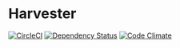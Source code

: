 Harvester
=========

[![CircleCI](https://circleci.com/gh/slovensko-digital/harvester.ecosystem.svg?style=shield&circle-token=4ceebb8c3fa816ecc9ab67491f55f665ea9d8661)](https://circleci.com/gh/slovensko-digital/harvester.ecosystem)
[![Dependency Status](https://gemnasium.com/slovensko-digital/harvester.ecosystem.png)](https://gemnasium.com/slovensko-digital/harvester.ecosystem)
[![Code Climate](https://codeclimate.com/github/slovensko-digital/harvester.ecosystem.png)](https://codeclimate.com/github/slovensko-digital/harvester.ecosystem)
